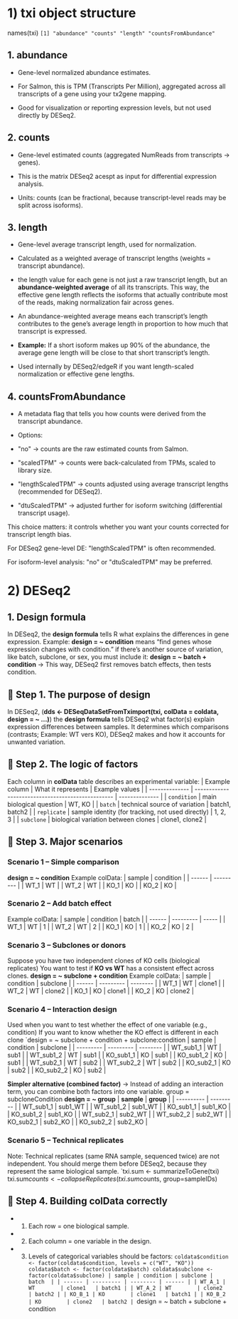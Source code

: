 # 1) txi object structure

names(txi)
`[1] "abundance" "counts" "length" "countsFromAbundance"`

## 1. abundance

-  Gene-level normalized abundance estimates.

-  For Salmon, this is TPM (Transcripts Per Million), aggregated across all transcripts of a gene using your tx2gene mapping.

-  Good for visualization or reporting expression levels, but not used directly by DESeq2.

## 2. counts

-  Gene-level estimated counts (aggregated NumReads from transcripts → genes).

-  This is the matrix DESeq2 acespt as input for differential expression analysis.

-  Units: counts (can be fractional, because transcript-level reads may be split across isoforms).

## 3. length

-  Gene-level average transcript length, used for normalization.

-  Calculated as a weighted average of transcript lengths (weights = transcript abundance).

-  the length value for each gene is not just a raw transcript length, but an **abundance-weighted average** of all its transcripts. This way, the effective gene length reflects the isoforms that actually contribute most of the reads, making normalization fair across genes.
-  An abundance-weighted average means each transcript’s length contributes to the gene’s average length in proportion to how much that transcript is expressed.
-  **Example:** If a short isoform makes up 90% of the abundance, the average gene length will be close to that short transcript’s length.
-  Used internally by DESeq2/edgeR if you want length-scaled normalization or effective gene lengths.

## 4. countsFromAbundance

-  A metadata flag that tells you how counts were derived from the transcript abundance.

-  Options:

  -  "no" → counts are the raw estimated counts from Salmon.

  -  "scaledTPM" → counts were back-calculated from TPMs, scaled to library size.

  -  "lengthScaledTPM" → counts adjusted using average transcript lengths (recommended for DESeq2).

  -  "dtuScaledTPM" → adjusted further for isoform switching (differential transcript usage).

This choice matters: it controls whether you want your counts corrected for transcript length bias.

For DESeq2 gene-level DE: "lengthScaledTPM" is often recommended.

For isoform-level analysis: "no" or "dtuScaledTPM" may be preferred.

# 2) DESeq2 

## 1. Design formula

In DESeq2, the **design formula** tells R what explains the differences in gene expression.
Example: **design = ~ condition** means “find genes whose expression changes with condition.”
if there’s another source of variation, like batch, subclone, or sex, you must include it: **design = ~ batch + condition**
→ This way, DESeq2 first removes batch effects, then tests condition.

## 🌱 Step 1. The purpose of design
In DESeq2, (**dds <- DESeqDataSetFromTximport(txi, colData = coldata, design = ~ ...)**) the **design formula** tells DESeq2 what factor(s) explain expression differences between samples.
It determines which comparisons (contrasts; Example: WT vers KO), DESeq2 makes and how it accounts for unwanted variation.
## 🌿 Step 2. The logic of factors
Each column in  **colData** table describes an experimental variable:
| Example column | What it represents                                | Example values |
| -------------- | ------------------------------------------------- | -------------- |
| `condition`    | main biological question                          | WT, KO         |
| `batch`        | technical source of variation                     | batch1, batch2 |
| `replicate`    | sample identity (for tracking, not used directly) | 1, 2, 3        |
| `subclone`     | biological variation between clones               | clone1, clone2 |
## 🌳 Step 3. Major scenarios
### Scenario 1 – Simple comparison
**design = ~ condition**
Example colData:
| sample | condition |
| ------ | --------- |
| WT_1   | WT        |
| WT_2   | WT        |
| KO_1   | KO        |
| KO_2   | KO        |
### Scenario 2 – Add batch effect
Example colData:
| sample | condition | batch |
| ------ | --------- | ----- |
| WT_1   | WT        | 1     |
| WT_2   | WT        | 2     |
| KO_1   | KO        | 1     |
| KO_2   | KO        | 2     |
### Scenario 3 – Subclones or donors
Suppose you have two independent clones of KO cells (biological replicates)
You want to test if **KO vs WT** has a consistent effect across clones.
**design = ~ subclone + condition**
Example colData:
| sample | condition | subclone |
| ------ | --------- | -------- |
| WT_1   | WT        | clone1   |
| WT_2   | WT        | clone2   |
| KO_1   | KO        | clone1   |
| KO_2   | KO        | clone2   |
### Scenario 4 – Interaction design
Used when you want to test whether the effect of one variable (e.g., condition)
If you want to know whether the KO effect is different in each clone
`design = ~ subclone + condition + subclone:condition
| sample    | condition | subclone |
| --------- | --------- | -------- |
| WT_sub1_1 | WT        | sub1     |
| WT_sub1_2 | WT        | sub1     |
| KO_sub1_1 | KO        | sub1     |
| KO_sub1_2 | KO        | sub1     |
| WT_sub2_1 | WT        | sub2     |
| WT_sub2_2 | WT        | sub2     |
| KO_sub2_1 | KO        | sub2     |
| KO_sub2_2 | KO        | sub2     |

**Simpler alternative (combined factor)** → Instead of adding an interaction term, you can combine both factors into one variable. 
group = subcloneCondition
**design = ~ group**
| **sample** | **group** |
| ---------- | --------- |
| WT_sub1_1  | sub1_WT   |
| WT_sub1_2  | sub1_WT   |
| KO_sub1_1  | sub1_KO   |
| KO_sub1_2  | sub1_KO   |
| WT_sub2_1  | sub2_WT   |
| WT_sub2_2  | sub2_WT   |
| KO_sub2_1  | sub2_KO   |
| KO_sub2_2  | sub2_KO   |

### Scenario 5 – Technical replicates
Note: Technical replicates (same RNA sample, sequenced twice) are not independent.
You should merge them before DESeq2, because they represent the same biological sample.
`txi.sum <- summarizeToGene(txi)
txi.sum$counts <- collapseReplicates(txi.sum$counts, group=sampleIDs)
## 🌾 Step 4. Building colData correctly
- 1. Each row = one biological sample.

- 2. Each column = one variable in the design.

- 3. Levels of categorical variables should be factors:
`coldata$condition <- factor(coldata$condition, levels = c("WT", "KO"))
coldata$batch <- factor(coldata$batch)
coldata$subclone <- factor(coldata$subclone)
| sample | condition | subclone | batch  |
| ------ | --------- | -------- | ------ |
| WT_A_1 | WT        | clone1   | batch1 |
| WT_A_2 | WT        | clone2   | batch2 |
| KO_B_1 | KO        | clone1   | batch1 |
| KO_B_2 | KO        | clone2   | batch2 |
`design = ~ batch + subclone + condition

